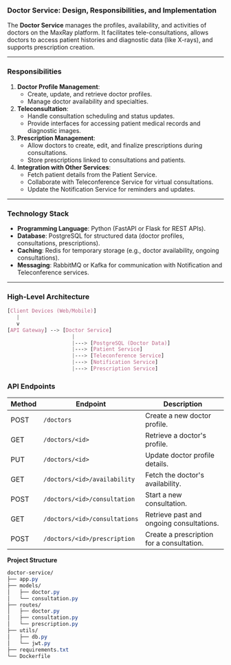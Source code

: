 ### **Doctor Service: Design, Responsibilities, and Implementation**

The **Doctor Service** manages the profiles, availability, and activities of doctors on the MaxRay platform. It facilitates tele-consultations, allows doctors to access patient histories and diagnostic data (like X-rays), and supports prescription creation.

---

### **Responsibilities**

1. **Doctor Profile Management**:
    - Create, update, and retrieve doctor profiles.
    - Manage doctor availability and specialties.
2. **Teleconsultation**:
    - Handle consultation scheduling and status updates.
    - Provide interfaces for accessing patient medical records and diagnostic images.
3. **Prescription Management**:
    - Allow doctors to create, edit, and finalize prescriptions during consultations.
    - Store prescriptions linked to consultations and patients.
4. **Integration with Other Services**:
    - Fetch patient details from the Patient Service.
    - Collaborate with Teleconference Service for virtual consultations.
    - Update the Notification Service for reminders and updates.
---
### **Technology Stack**
- **Programming Language**: Python (FastAPI or Flask for REST APIs).
- **Database**: PostgreSQL for structured data (doctor profiles, consultations, prescriptions).
- **Caching**: Redis for temporary storage (e.g., doctor availability, ongoing consultations).
- **Messaging**: RabbitMQ or Kafka for communication with Notification and Teleconference services.
---
### **High-Level Architecture**
```css
[Client Devices (Web/Mobile)]
   |
   v
[API Gateway] --> [Doctor Service]
                     |
                     |---> [PostgreSQL (Doctor Data)]
                     |---> [Patient Service]
                     |---> [Teleconference Service]
                     |---> [Notification Service]
                     |---> [Prescription Service]

```

### **API Endpoints**

| **Method** | **Endpoint**                  | **Description**                           |
| ---------- | ----------------------------- | ----------------------------------------- |
| POST       | `/doctors`                    | Create a new doctor profile.              |
| GET        | `/doctors/<id>`               | Retrieve a doctor's profile.              |
| PUT        | `/doctors/<id>`               | Update doctor profile details.            |
| GET        | `/doctors/<id>/availability`  | Fetch the doctor's availability.          |
| POST       | `/doctors/<id>/consultation`  | Start a new consultation.                 |
| GET        | `/doctors/<id>/consultations` | Retrieve past and ongoing consultations.  |
| POST       | `/doctors/<id>/prescription`  | Create a prescription for a consultation. |
**Project Structure**

```css
doctor-service/
├── app.py
├── models/
│   ├── doctor.py
│   └── consultation.py
├── routes/
│   ├── doctor.py
│   ├── consultation.py
│   └── prescription.py
├── utils/
│   ├── db.py
│   └── jwt.py
├── requirements.txt
└── Dockerfile
```